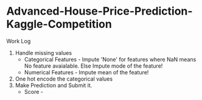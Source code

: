 # Advanced-House-Price-Prediction-Kaggle-Competition
Work Log  
1) Handle missing values    
    - Categorical Features - Impute 'None' for features where NaN means No feature avaialable. Else Impute mode of the feature!  
    - Numerical Features - Impute mean of the feature!  
2) One hot encode the categorical values  
3) Make Prediction and Submit it.   
    - Score - 
